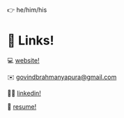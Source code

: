 <!-- # Hi! My name is Govind -->

👉 he/him/his
<!-- 
I'm a software engineer based in the U.S. (but I'm open and excited to live anywhere!). I will graduate from Grinnell College with a Computer Science degree in May 2021.

**Languages, Frameworks & Tools:** JavaScript, Python, Scheme HTML5, CSS, Java, Scheme, jQuery, Node.js, MySQL, Android, AWS Lambda, PyTorch, Selenium, Git -->

# 🔗 Links!

💻 [website!](https://govindb.com)

✉️ [govindbrahmanyapura@gmail.com](mailto:govindbrahmanyapura@gmail.com)

🙋🏾 [linkedin!](http://linkedin.com/in/govindbrahmanyapura/)

📜 [resume!](https://www.govindsb.me/assets/govind-b-resume.pdf)
